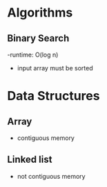 # Algorithms

## Binary Search

-runtime: O(log n)
- input array must be sorted

# Data Structures

## Array
- contiguous memory

## Linked list
- not contiguous memory
